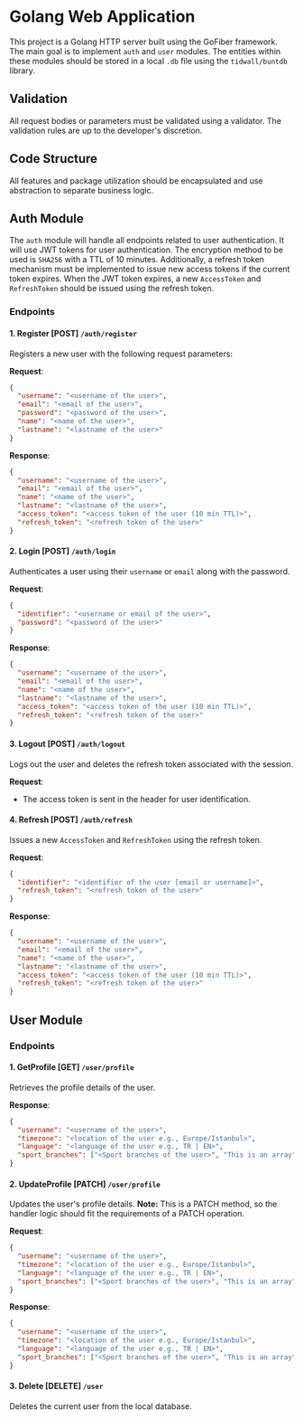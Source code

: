 
# Golang Web Application

This project is a Golang HTTP server built using the GoFiber framework. The main goal is to implement `auth` and `user` modules. The entities within these modules should be stored in a local `.db` file using the `tidwall/buntdb` library.

## Validation
All request bodies or parameters must be validated using a validator. The validation rules are up to the developer's discretion.

## Code Structure
All features and package utilization should be encapsulated and use abstraction to separate business logic.

## Auth Module
The `auth` module will handle all endpoints related to user authentication. It will use JWT tokens for user authentication. The encryption method to be used is `SHA256` with a TTL of 10 minutes. Additionally, a refresh token mechanism must be implemented to issue new access tokens if the current token expires. When the JWT token expires, a new `AccessToken` and `RefreshToken` should be issued using the refresh token.

### Endpoints

#### 1. Register [POST] `/auth/register`
Registers a new user with the following request parameters:

**Request**:
```json
{
  "username": "<username of the user>",
  "email": "<email of the user>",
  "password": "<password of the user>",
  "name": "<name of the user>",
  "lastname": "<lastname of the user>"
}
```

**Response**:
```json
{
  "username": "<username of the user>",
  "email": "<email of the user>",
  "name": "<name of the user>",
  "lastname": "<lastname of the user>",
  "access_token": "<access token of the user (10 min TTL)>",
  "refresh_token": "<refresh token of the user>"
}
```

#### 2. Login [POST] `/auth/login`
Authenticates a user using their `username` or `email` along with the password.

**Request**:
```json
{
  "identifier": "<username or email of the user>",
  "password": "<password of the user>"
}
```

**Response**:
```json
{
  "username": "<username of the user>",
  "email": "<email of the user>",
  "name": "<name of the user>",
  "lastname": "<lastname of the user>",
  "access_token": "<access token of the user (10 min TTL)>",
  "refresh_token": "<refresh token of the user>"
}
```

#### 3. Logout [POST] `/auth/logout`
Logs out the user and deletes the refresh token associated with the session.

**Request**:
- The access token is sent in the header for user identification.

#### 4. Refresh [POST] `/auth/refresh`
Issues a new `AccessToken` and `RefreshToken` using the refresh token.

**Request**:
```json
{
  "identifier": "<identifier of the user [email or username]>",
  "refresh_token": "<refresh token of the user>"
}
```

**Response**:
```json
{
  "username": "<username of the user>",
  "email": "<email of the user>",
  "name": "<name of the user>",
  "lastname": "<lastname of the user>",
  "access_token": "<access token of the user (10 min TTL)>",
  "refresh_token": "<refresh token of the user>"
}
```

## User Module

### Endpoints

#### 1. GetProfile [GET] `/user/profile`
Retrieves the profile details of the user.

**Response**:
```json
{
  "username": "<username of the user>",
  "timezone": "<location of the user e.g., Europe/Istanbul>",
  "language": "<language of the user e.g., TR | EN>",
  "sport_branches": ["<Sport branches of the user>", "This is an array"]
}
```

#### 2. UpdateProfile [PATCH] `/user/profile`
Updates the user's profile details. **Note:** This is a PATCH method, so the handler logic should fit the requirements of a PATCH operation.

**Request**:
```json
{
  "username": "<username of the user>",
  "timezone": "<location of the user e.g., Europe/Istanbul>",
  "language": "<language of the user e.g., TR | EN>",
  "sport_branches": ["<Sport branches of the user>", "This is an array"]
}
```

**Response**:
```json
{
  "username": "<username of the user>",
  "timezone": "<location of the user e.g., Europe/Istanbul>",
  "language": "<language of the user e.g., TR | EN>",
  "sport_branches": ["<Sport branches of the user>", "This is an array"]
}
```

#### 3. Delete [DELETE] `/user`
Deletes the current user from the local database.
